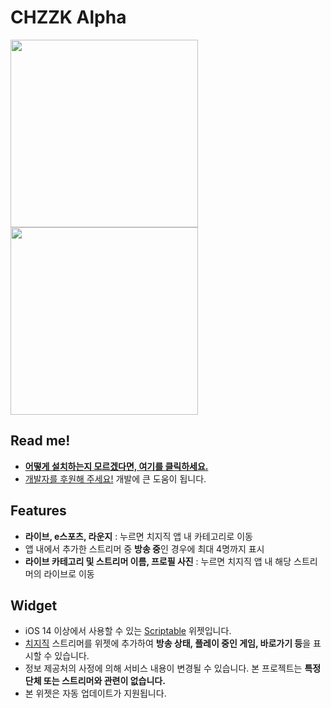 # CHZZK Alpha
<div>
<img width="300" src="https://github.com/unvsDev/chzzk-alpha/assets/63099769/4c1f580e-8d6c-4859-ac27-5f240c9f7ef0">
<img width="300" src="https://github.com/unvsDev/chzzk-alpha/assets/63099769/9f57d2d4-ff40-4a21-8bcb-99d667f34e9c">
</div>

## Read me!
- [**어떻게 설치하는지 모르겠다면, 여기를 클릭하세요.**](https://widget.oopy.io/chzzk-alpha)
- [개발자를 후원해 주세요!](https://toss.me/powerful) 개발에 큰 도움이 됩니다.
  
## Features
- **라이브, e스포츠, 라운지** : 누르면 치지직 앱 내 카테고리로 이동
- 앱 내에서 추가한 스트리머 중 **방송 중**인 경우에 최대 4명까지 표시
- **라이브 카테고리 및 스트리머 이름, 프로필 사진** : 누르면 치지직 앱 내 해당 스트리머의 라이브로 이동

## Widget
- iOS 14 이상에서 사용할 수 있는 [Scriptable](https://apps.apple.com/kr/app/scriptable/id1405459188) 위젯입니다.
- [치지직](https://chzzk.naver.com) 스트리머를 위젯에 추가하여 **방송 상태, 플레이 중인 게임, 바로가기 등**을 표시할 수 있습니다.
- 정보 제공처의 사정에 의해 서비스 내용이 변경될 수 있습니다. 본 프로젝트는 **특정 단체 또는 스트리머와 관련이 없습니다.**
- 본 위젯은 자동 업데이트가 지원됩니다.
